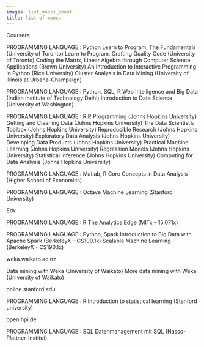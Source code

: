 ```yaml
---
images: list_moocs_about
title: list of moocs
---
```


Coursera	

PROGRAMMING LANGUAGE : Python
Learn to Program, The Fundamentals (University of Toronto)
Learn to Program, Crafting Quality Code (University of Toronto)
Coding the Matrix, Linear Algebra through Computer Science Applications (Brown University)
An Introduction to Interactive Programming in Python (Rice University)
Cluster Analysis in Data Mining (University of Illinois at Urbana-Champaign)

PROGRAMMING LANGUAGE : Python, SQL, R
Web Intelligence and Big Data (Indian Institute of Technology Delhi)
Introduction to Data Science (University of Washington)

PROGRAMMING LANGUAGE : R
R Programming (Johns Hopkins University)
Getting and Cleaning Data (Johns Hopkins University)
The Data Scientist’s Toolbox (Johns Hopkins University)
Reproducible Research (Johns Hopkins University)
Exploratory Data Analysis (Johns Hopkins University)
Developing Data Products (Johns Hopkins University)
Practical Machine Learning (Johns Hopkins University)
Regression Models (Johns Hopkins University)
Statistical Inference (Johns Hopkins University)
Computing for Data Analysis (Johns Hopkins University)

PROGRAMMING LANGUAGE : Matlab, R
Core Concepts in Data Analysis (Higher School of Economics)

PROGRAMMING LANGUAGE : Octave
Machine Learning (Stanford University)

Edx

PROGRAMMING LANGUAGE : R
The Analytics Edge (MITx – 15.071x)

PROGRAMMING LANGUAGE : Python, Spark
Introduction to Big Data with Apache Spark (BerkeleyX – CS100.1x)
Scalable Machine Learning (BerkeleyX - CS190.1x)

weka.waikato.ac.nz

Data mining with Weka (University of Waikato)
More data mining with Weka (University of Waikato)


online.stanford.edu

PROGRAMMING LANGUAGE : R
Introduction to statistical learning (Stanford university)


open.hpi.de

PROGRAMMING LANGUAGE : SQL
Datenmanagement mit SQL (Hasso-Plattner-Institut)
